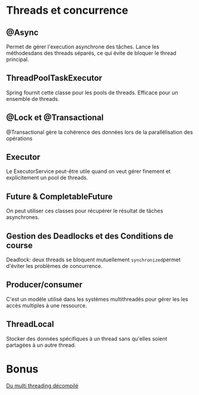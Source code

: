 # Threads et concurrence

## @Async
Permet de gérer l'execution asynchrone des tâches. Lance les méthodesdans des threads séparés, ce qui évite de bloquer le thread principal.

## ThreadPoolTaskExecutor
Spring fournit cette classe pour les pools de threads. Efficace pour un ensemble de threads.

## @Lock et @Transactional
@Transactional gère la cohérence des données lors de la parallélisation des opérations

## Executor 
Le ExecutorService peut-être utile quand on veut gérer finement et explicitement un pool de threads.

## Future & CompletableFuture
On peut utiliser ces classes pour récupérer le résultat de tâches asynchrones.

## Gestion des Deadlocks et des Conditions de course
Deadlock: deux threads se bloquent mutuellement
`synchronized`permet d'éviter les problèmes de concurrence.

## Producer/consumer
C'est un modèle utilisé dans les systèmes multithreadés pour gérer les les accès multiples à une ressource.

## ThreadLocal
Stocker des données spécifiques à un thread sans qu'elles soient partagées à un autre thread.

# Bonus

[Du multi threading décompilé](../concurrency/example/MyThreadAppDecompiled.txt)